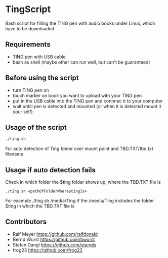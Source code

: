 # TingScript
Bash script for filling the TING pen with audio books under Linux, which have to be downloaded

## Requirements ##
- TING pen with USB cable
- bash as shell (maybe other can run well, but can't be guaranteed)

## Before using the script
- turn TING pen on
- touch marker on book you want to upload with your TING pen
- put in the USB cable into the TING pen and connnec it to your computer
- wait untill pen is detected and mounted (or when it is detected mount it your self) 

## Usage of the script
```bash
./ting.sh
```
For auto detection of Ting folder over mount point and TBD.TXT/tbd.txt filename.

## Usage if auto detection fails
Check in which folder the $ting folder shows up, where the TBD.TXT file is
```shell
./ting.sh <pathOfFolderWhere$tingIs>
```
For example ./ting.sh /media/Ting if the /media/Ting includes the folder $ting in which the TBD.TXT file is

## Contributors
- Ralf Meyer https://github.com/ralfdonald
- Bernd Wurst https://github.com/bwurst
- Stefan Dangl https://github.com/stangls
- frog23 https://github.com/frog23
